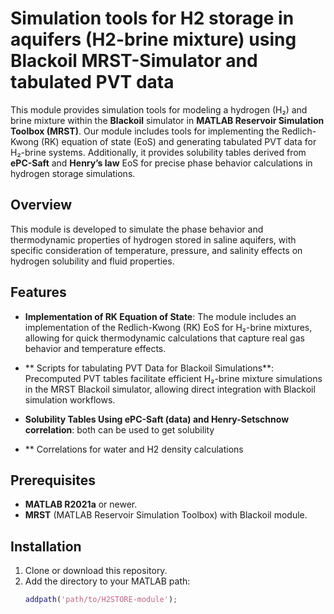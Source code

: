# Simulation tools for H2 storage in aquifers (H2-brine mixture) using Blackoil MRST-Simulator and tabulated PVT data
This module provides simulation tools for modeling a hydrogen (H₂) and brine mixture within the **Blackoil** simulator in **MATLAB Reservoir Simulation Toolbox (MRST)**. 
Our module includes tools for implementing the Redlich-Kwong (RK) equation of state (EoS) and generating tabulated PVT data for H₂-brine systems. 
Additionally, it provides solubility tables derived from **ePC-Saft** and **Henry’s law** EoS for precise phase behavior calculations in hydrogen 
storage simulations.

## Overview

This module is developed to simulate the phase behavior and thermodynamic properties of hydrogen stored in saline aquifers, with specific consideration of temperature, pressure, and salinity effects on hydrogen solubility and fluid properties.

## Features

- **Implementation of RK Equation of State**: The module includes an implementation of the Redlich-Kwong (RK) EoS for H₂-brine mixtures, allowing for quick thermodynamic calculations that capture real gas behavior and temperature effects.

- ** Scripts for tabulating PVT Data for Blackoil Simulations**: Precomputed PVT tables facilitate efficient H₂-brine mixture simulations in the MRST Blackoil simulator, allowing direct integration with Blackoil simulation workflows.

- **Solubility Tables Using ePC-Saft (data) and Henry-Setschnow correlation**: both can be used to get solubility
- ** Correlations for water and H2 density calculations

## Prerequisites

- **MATLAB R2021a** or newer.
- **MRST** (MATLAB Reservoir Simulation Toolbox) with Blackoil module.

## Installation

1. Clone or download this repository.
2. Add the directory to your MATLAB path:
   ```matlab
   addpath('path/to/H2STORE-module');

